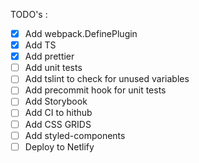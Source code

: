 TODO's :

- [x] Add webpack.DefinePlugin
- [x] Add TS
- [x] Add prettier
- [ ] Add unit tests
- [ ] Add tslint to check for unused variables
- [ ] Add precommit hook for unit tests
- [ ] Add Storybook
- [ ] Add CI to hithub
- [ ] Add CSS GRIDS
- [ ] Add styled-components
- [ ] Deploy to Netlify
